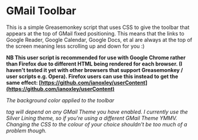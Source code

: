 GMail Toolbar
=============
This is a simple Greasemonkey script that uses CSS to give the toolbar that appears at the top of GMail fixed positioning. This means that the links to Google Reader, Google Calendar, Google Docs, et al are always at the top of the screen meaning less scrolling up and down for you :)

**NB This user script is recommended for use with Google Chrome rather than Firefox due to different HTML being rendered for each browser. (I haven't tested it yet with other browsers that support Greasemonkey / user scripts e.g. Opera). Firefox users can use this instead to get the same effect: [https://github.com/ianoxley/userContent](https://github.com/ianoxley/userContent)**

*The background color applied to the toolbar <div> tag will depend on any GMail Theme you have enabled. I currently use the Silver Lining theme, so if you're using a different GMail Theme YMMV. Changing the CSS to the colour of your choice shouldn't be too much of a problem though.*